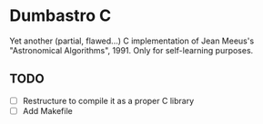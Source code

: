 # Dumbastro C

Yet another (partial, flawed...) C implementation of Jean Meeus's "Astronomical Algorithms", 1991. Only for self-learning purposes.

## TODO

- [ ] Restructure to compile it as a proper C library
- [ ] Add Makefile
